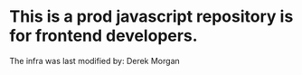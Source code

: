 # This is a prod javascript repository is for frontend developers. 
The infra was last modified by: Derek Morgan